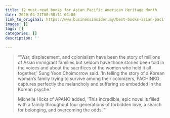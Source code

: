 ```yaml
---
title: 12 must-read books for Asian Pacific American Heritage Month
date: 2020-04-21T00:50:11-04:00
link_to_original: https://www.businessinsider.my/best-books-asian-pacific-american-heritage-authors-2020-4
images: []
tags: []
categories: []
description: ''

---
```

> “'War, displacement, and colonialism have been the story of millions of Asian immigrant families but seldom have those stories been told in the voices and about the sacrifices of the women who held it all together,' Sung Yeon Choimorrow said. 'In telling the story of a Korean woman’s family trying to survive among their colonizers, PACHINKO captures perfectly the melancholy and suffering so embedded in the Korean psyche.'
>
> Michelle Hicks of APANO added, 'This incredible, epic novel is filled with a family throughout four generations of forbidden love, a search for belonging, and overcoming the odds.'"